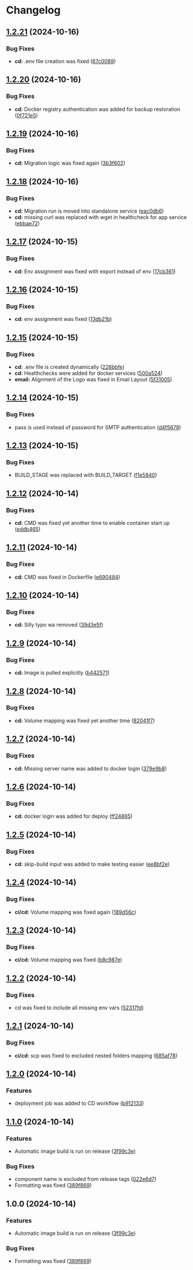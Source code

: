 # Changelog

## [1.2.21](https://github.com/websavva/webbid/compare/v1.2.20...v1.2.21) (2024-10-16)


### Bug Fixes

* **cd:** .env file creation was fixed ([67c0089](https://github.com/websavva/webbid/commit/67c00890b75729e62c9b29a3a2418d8277e247e0))

## [1.2.20](https://github.com/websavva/webbid/compare/v1.2.19...v1.2.20) (2024-10-16)


### Bug Fixes

* **cd:** Docker registry authentication was added for backup restoration ([0f721e5](https://github.com/websavva/webbid/commit/0f721e53d585bd3842f8ca9cc770206a49a039a2))

## [1.2.19](https://github.com/websavva/webbid/compare/v1.2.18...v1.2.19) (2024-10-16)


### Bug Fixes

* **cd:** Migration logic was fixed again ([3b3f602](https://github.com/websavva/webbid/commit/3b3f6025be643a2fb3262500b8b5f107928bb09d))

## [1.2.18](https://github.com/websavva/webbid/compare/v1.2.17...v1.2.18) (2024-10-16)


### Bug Fixes

* **cd:** Migration run is moved into standalone service ([eac0db6](https://github.com/websavva/webbid/commit/eac0db6a5345e36ef7dd740bf73a6127dee158e1))
* **cd:** missing curl was replaced with wget in healthcheck for app service ([ebbae72](https://github.com/websavva/webbid/commit/ebbae72d5f70cfe093d0ea8a5cc3784c90eb2253))

## [1.2.17](https://github.com/websavva/webbid/compare/v1.2.16...v1.2.17) (2024-10-15)


### Bug Fixes

* **cd:** Env assignment was fixed with export instead of env ([17cb361](https://github.com/websavva/webbid/commit/17cb361540e5fc5b224e20b28ec265cf3440d125))

## [1.2.16](https://github.com/websavva/webbid/compare/v1.2.15...v1.2.16) (2024-10-15)


### Bug Fixes

* **cd:** env assignment was fixed ([13db21b](https://github.com/websavva/webbid/commit/13db21be2fa382869e74b44fc3c5d52a63d0eabe))

## [1.2.15](https://github.com/websavva/webbid/compare/v1.2.14...v1.2.15) (2024-10-15)


### Bug Fixes

* **cd:** .env file is created dynamically ([228bbfe](https://github.com/websavva/webbid/commit/228bbfe71b1d4b7c9dad743de06bafd501684004))
* **cd:** Healthchecks were added for docker services ([500a524](https://github.com/websavva/webbid/commit/500a52430b7ab071d37a1beed194701fbb75f76b))
* **email:** Alignment of the Logo was fixed in Email Layout ([5f31005](https://github.com/websavva/webbid/commit/5f31005f0b1640005c02e657320336e526b6ec2e))

## [1.2.14](https://github.com/websavva/webbid/compare/v1.2.13...v1.2.14) (2024-10-15)


### Bug Fixes

* pass is used instead of password for SMTP authentication ([d4f5678](https://github.com/websavva/webbid/commit/d4f56788e2a6bf2cf5864193df6932ba84283545))

## [1.2.13](https://github.com/websavva/webbid/compare/v1.2.12...v1.2.13) (2024-10-15)


### Bug Fixes

* BUILD_STAGE was replaced with BUILD_TARGET ([f1e5840](https://github.com/websavva/webbid/commit/f1e5840eba8e7be539309cf8d51476db4a28dcc3))

## [1.2.12](https://github.com/websavva/webbid/compare/v1.2.11...v1.2.12) (2024-10-14)


### Bug Fixes

* **cd:** CMD was fixed yet another time to enable container start up ([eddb465](https://github.com/websavva/webbid/commit/eddb465afef373ecb74a9a071fdb997183192388))

## [1.2.11](https://github.com/websavva/webbid/compare/v1.2.10...v1.2.11) (2024-10-14)


### Bug Fixes

* **cd:** CMD was fixed in Dockerfile ([e690484](https://github.com/websavva/webbid/commit/e69048428d6f28de9c61acb977e63402930af60b))

## [1.2.10](https://github.com/websavva/webbid/compare/v1.2.9...v1.2.10) (2024-10-14)


### Bug Fixes

* **cd:** Silly typo wa removed ([39d3e5f](https://github.com/websavva/webbid/commit/39d3e5f7a1761c3e9f41427e0eaf5f8380c305f2))

## [1.2.9](https://github.com/websavva/webbid/compare/v1.2.8...v1.2.9) (2024-10-14)


### Bug Fixes

* **cd:** Image is pulled explicitly ([b442571](https://github.com/websavva/webbid/commit/b4425710dfe1ae2762000eecb22f07690fb8d4df))

## [1.2.8](https://github.com/websavva/webbid/compare/v1.2.7...v1.2.8) (2024-10-14)


### Bug Fixes

* **cd:** Volume mapping was fixed yet another time ([82041f7](https://github.com/websavva/webbid/commit/82041f755cb450bc15bab88a0b034e0323d75c1f))

## [1.2.7](https://github.com/websavva/webbid/compare/v1.2.6...v1.2.7) (2024-10-14)


### Bug Fixes

* **cd:** Missing server name was added to docker login ([379e9b8](https://github.com/websavva/webbid/commit/379e9b8f3574cec41815ded1e4810c25858bbfbc))

## [1.2.6](https://github.com/websavva/webbid/compare/v1.2.5...v1.2.6) (2024-10-14)


### Bug Fixes

* **cd:** docker login was added for deploy ([ff24865](https://github.com/websavva/webbid/commit/ff2486507d10983d627d7fd19cfffee1bafe04c2))

## [1.2.5](https://github.com/websavva/webbid/compare/v1.2.4...v1.2.5) (2024-10-14)


### Bug Fixes

* **cd:** skip-build input was added to make testing easier ([ee8bf2e](https://github.com/websavva/webbid/commit/ee8bf2ea2edf0fd76725819ef012340373d0313e))

## [1.2.4](https://github.com/websavva/webbid/compare/v1.2.3...v1.2.4) (2024-10-14)


### Bug Fixes

* **ci/cd:** Volume mapping was fixed again ([189d56c](https://github.com/websavva/webbid/commit/189d56c9134da2aa399a951196a261304b6ad3b4))

## [1.2.3](https://github.com/websavva/webbid/compare/v1.2.2...v1.2.3) (2024-10-14)


### Bug Fixes

* **ci/cd:** Volume mapping was fixed ([b8c987e](https://github.com/websavva/webbid/commit/b8c987eda4c4fec4247ac8e8b4eb22aa9c769796))

## [1.2.2](https://github.com/websavva/webbid/compare/v1.2.1...v1.2.2) (2024-10-14)


### Bug Fixes

* cd was fixed to include all missing env vars ([52317fd](https://github.com/websavva/webbid/commit/52317fd06aa7dd5394d2c836a044111abb0a822b))

## [1.2.1](https://github.com/websavva/webbid/compare/v1.2.0...v1.2.1) (2024-10-14)


### Bug Fixes

* **ci/cd:** scp was fixed to excluded nested folders mapping ([685af78](https://github.com/websavva/webbid/commit/685af7899b87fa0af0d64e69aad887b4905efac9))

## [1.2.0](https://github.com/websavva/webbid/compare/v1.1.0...v1.2.0) (2024-10-14)


### Features

* deployment job was added to CD workflow ([b912133](https://github.com/websavva/webbid/commit/b912133ec224252759bb0e72f520f6c1306396f0))

## [1.1.0](https://github.com/websavva/webbid/compare/v1.0.0...v1.1.0) (2024-10-14)


### Features

* Automatic image build is run on release ([3f99c3e](https://github.com/websavva/webbid/commit/3f99c3e2e8ed79e3de4f915d3dfe5367649af847))


### Bug Fixes

* component name is excluded from release tags ([022e6d7](https://github.com/websavva/webbid/commit/022e6d79ff7203224eb16dc0a499f68f03937ac9))
* Formatting was fixed ([389f869](https://github.com/websavva/webbid/commit/389f86905b00bd15ec246f67348a72be1af938d1))

## 1.0.0 (2024-10-14)


### Features

* Automatic image build is run on release ([3f99c3e](https://github.com/websavva/webbid/commit/3f99c3e2e8ed79e3de4f915d3dfe5367649af847))


### Bug Fixes

* Formatting was fixed ([389f869](https://github.com/websavva/webbid/commit/389f86905b00bd15ec246f67348a72be1af938d1))
